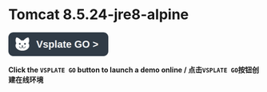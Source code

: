 # Tomcat 8.5.24-jre8-alpine

<a href="https://www.vsplate.com/?docker-compose=https://github.com/vsplate/dcenvs/tomcat/8.5.24-jre8-alpine"><img alt="VSPLATE GO" src="https://raw.githubusercontent.com/vsplate/images/master/vsgo_btn.png" width="200px"></a>

**Click the `VSPLATE GO` button to launch a demo online / 点击`VSPLATE GO`按钮创建在线环境**